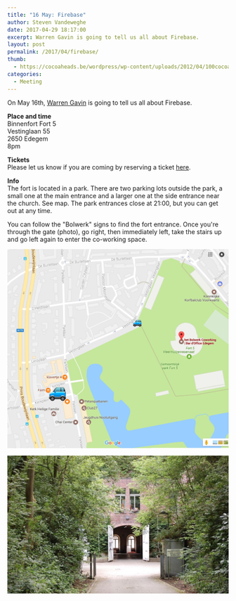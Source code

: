 ```yaml
---
title: "16 May: Firebase"
author: Steven Vandeweghe
date: 2017-04-29 18:17:00
excerpt: Warren Gavin is going to tell us all about Firebase.
layout: post
permalink: /2017/04/firebase/
thumb:
  - https://cocoaheads.be/wordpress/wp-content/uploads/2012/04/100cocoaheads-logo-web.png
categories:
  - Meeting
---
```

On May 16th, [Warren Gavin](https://twitter.com/Apokrupto) is going to tell us all about Firebase.

**Place and time**  
Binnenfort Fort 5  
Vestinglaan 55  
2650 Edegem  
8pm   

**Tickets**  
Please let us know if you are coming by reserving a ticket [here](https://www.eventbrite.com/e/cocoaheads-belgium-may-2017-tickets-33903528366).

**Info**  
The fort is located in a park. There are two parking lots outside the park, a small one at the main entrance and a larger one at the side entrance near the church. See map. The park entrances close at 21:00, but you can get out at any time.

You can follow the "Bolwerk" signs to find the fort entrance. Once you're through the gate (photo), go right, then immediately left, take the stairs up and go left again to enter the co-working space.

![Map](/images/fort-map.jpg)

![Entrance](/images/fort-gate.jpg)
